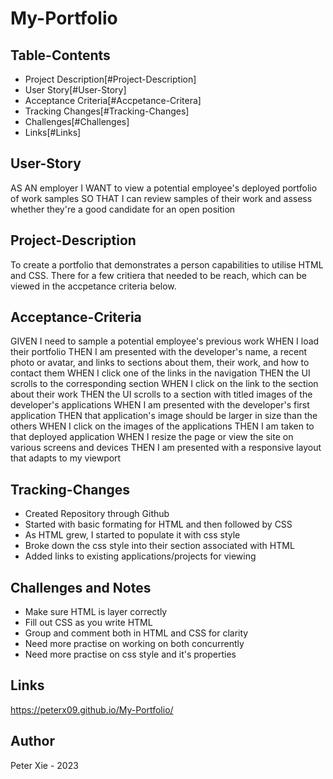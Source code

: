 # My-Portfolio

## Table-Contents
- Project Description[#Project-Description]
- User Story[#User-Story]
- Acceptance Criteria[#Accpetance-Critera]
- Tracking Changes[#Tracking-Changes]
- Challenges[#Challenges]
- Links[#Links]

## User-Story

AS AN employer
I WANT to view a potential employee's deployed portfolio of work samples
SO THAT I can review samples of their work and assess whether they're a good candidate for an open position


## Project-Description

To create a portfolio that demonstrates a person capabilities to utilise HTML and CSS. 
There for a few critiera that needed to be reach, which can be viewed in the accpetance criteria below. 


## Acceptance-Criteria

GIVEN I need to sample a potential employee's previous work
WHEN I load their portfolio
THEN I am presented with the developer's name, a recent photo or avatar, and links to sections about them, their work, and how to contact them
WHEN I click one of the links in the navigation
THEN the UI scrolls to the corresponding section
WHEN I click on the link to the section about their work
THEN the UI scrolls to a section with titled images of the developer's applications
WHEN I am presented with the developer's first application
THEN that application's image should be larger in size than the others
WHEN I click on the images of the applications
THEN I am taken to that deployed application
WHEN I resize the page or view the site on various screens and devices
THEN I am presented with a responsive layout that adapts to my viewport


## Tracking-Changes

- Created Repository through Github
- Started with basic formating for HTML and then followed by CSS
- As HTML grew, I started to populate it with css style
- Broke down the css style into their section associated with HTML
- Added links to existing applications/projects for viewing 


## Challenges and Notes

- Make sure HTML is layer correctly
- Fill out CSS as you write HTML
- Group and comment both in HTML and CSS for clarity 
- Need more practise on working on both concurrently
- Need more practise on css style and it's properties

## Links

https://peterx09.github.io/My-Portfolio/

## Author

Peter Xie - 2023